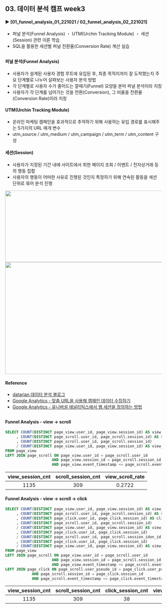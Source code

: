 ####
## 03. 데이터 분석 캠프 week3
#### ► [01_funnel_analysis_01_221021 / 02_funnel_analysis_02_221021]
- 퍼널 분석(Funnel Analysis) ・ UTM(Urchin Tracking Module) ・ 세션(Session) 관련 이론 학습
- SQL을 활용한 세션별 퍼널 전환율(Conversion Rate) 계산 실습
##
#### 퍼널 분석(Funnel Analysis)
- 사용자가 설계된 사용자 경험 루트에 유입된 후, 최종 목적지까지 잘 도착했는지 주요 단계별로 나누어 살펴보는 사용자 분석 방법
- 각 단계별로 사용자 수가 줄어드는 깔때기(Funnel) 모양을 본떠 퍼널 분석이라 지칭
- 사용자가 각 단계를 넘어가는 것을 전환(Conversion), 그 비율을 전환율(Conversion Rate)이라 지칭
#### UTM(Urchin Tracking Module) 
- 온라인 마케팅 캠페인을 효과적으로 추적하기 위해 사용하는 유입 경로를 표시해주는 5가지의 URL 매개 변수
- utm_source / utm_medium / utm_campaign / utm_term / utm_content 구성
#### 세션(Session)
- 사용자가 지정된 기간 내에 사이트에서 취한 페이지 조회 / 이벤트 / 전자상거래 등의 행동 집합
- 사용자의 행동이 어떠한 사유로 진행된 것인지 특정하기 위해 연속된 활동을 세션 단위로 묶어 분석 진행
<img src="https://user-images.githubusercontent.com/109773795/198859313-4ce1f4da-fce8-455c-9bc7-11baec7a812a.png" width="750" height="230"/>
<img src="https://user-images.githubusercontent.com/109773795/198901487-8f8fae97-57a2-4b67-942a-09764900777a.png" width="750" height="360"/>

#### Reference 
- [datarian 데이터 분석 블로그](https://www.datarian.io/blog)
- [Google Analytics - 맞춤 URL을 사용해 캠페인 데이터 수집하기](https://support.google.com/analytics/answer/1033863?hl=ko#zippy=%2C%EC%9D%B4-%EB%8F%84%EC%9B%80%EB%A7%90%EC%97%90-%EB%82%98%EC%99%80-%EC%9E%88%EB%8A%94-%EB%82%B4%EC%9A%A9%EC%9D%80-%EB%8B%A4%EC%9D%8C%EA%B3%BC-%EA%B0%99%EC%8A%B5%EB%8B%88%EB%8B%A4)
- [Google Analytics - 유니버설 애널리틱스에서 웹 세션을 정의하는 방법](https://support.google.com/analytics/answer/2731565?hl=ko#zippy=%2C%EC%9D%B4-%EB%8F%84%EC%9B%80%EB%A7%90%EC%97%90-%EB%82%98%EC%99%80-%EC%9E%88%EB%8A%94-%EB%82%B4%EC%9A%A9%EC%9D%80-%EB%8B%A4%EC%9D%8C%EA%B3%BC-%EA%B0%99%EC%8A%B5%EB%8B%88%EB%8B%A4)
##
#### Funnel Analysis - view → scroll
``` SQL
SELECT COUNT(DISTINCT page_view.user_id, page_view.session_id) AS view_session_cnt
     , COUNT(DISTINCT page_scroll.user_id, page_scroll.session_id) AS scroll_session_cnt
     , COUNT(DISTINCT page_scroll.user_id, page_scroll.session_id) 
     / COUNT(DISTINCT page_view.user_id, page_view.session_id) AS view_scroll_rate
FROM page_view
LEFT JOIN page_scroll ON page_view.user_id = page_scroll.user_id
                     AND page_view.session_id = page_scroll.session_id
                     AND page_view.event_timestamp <= page_scroll.event_timestamp;
```
|view_session_cnt|scroll_session_cnt|view_scroll_rate|
|:---:|:---:|:---:|
|1135|309|0.2722|
#### Funnel Analysis - view → scroll → click
``` SQL
SELECT COUNT(DISTINCT page_view.user_id, page_view.session_id) AS view_session_cnt
     , COUNT(DISTINCT page_scroll.user_id, page_scroll.session_id) AS scroll_session_cnt
     , COUNT(DISTINCT page_click.user_id, page_click.session_id) AS click_session_cnt
     , COUNT(DISTINCT page_scroll.user_id, page_scroll.session_id)
     / COUNT(DISTINCT page_view.user_id, page_view.session_id) AS view_scroll_rate
     , COUNT(DISTINCT page_click.user_id, page_click.session_id) 
     / COUNT(DISTINCT page_scroll.user_id, page_scroll.session_idon_id) AS scroll_click_rate
     , COUNT(DISTINCT page_click.user_id, page_click.session_id) 
     / COUNT(DISTINCT page_view.user_id, page_view.session_id) AS view_click_rate
FROM page_view
LEFT JOIN page_scroll ON page_view.user_id = page_scroll.user_id
                     AND page_view.session_id = page_scroll.session_id
                     AND page_view.event_timestamp <= page_scroll.event_timestamp
LEFT JOIN page_click ON page_scroll.user_pseudo_id = page_click.user_pseudo_id
		    AND page_scroll.session_id = page_click.session_id
		    AND page_scroll.event_timestamp <= page_click.event_timestamp;
```
|view_session_cnt|scroll_session_cnt|click_session_cnt|view_scroll_rate|scroll_click_rate|view_click_rate|
|:---:|:---:|:---:|:---:|:---:|:---:|
|1135|309|38|0.2722|0.123|0.0335|
####
